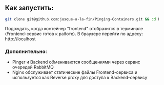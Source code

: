 ## Как запустить:
```bash
git clone git@github.com:jusque-a-la-fin/Pinging-Containers.git && cd Pinging-Containers && sudo docker compose up
```
Подождать, когда контейнер "frontend" отобразится в терминале (Frontend-сервис готов к работе). В браузере перейти по адресу: http://localhost
### Дополнительно:
- Pinger и Backend обмениваются сообщениями через сервис очередей RabbitMQ
- Nginx обслуживает статические файлы Frontend-сервиса и используется как Reverse proxy для доступа к Backend-сервису

